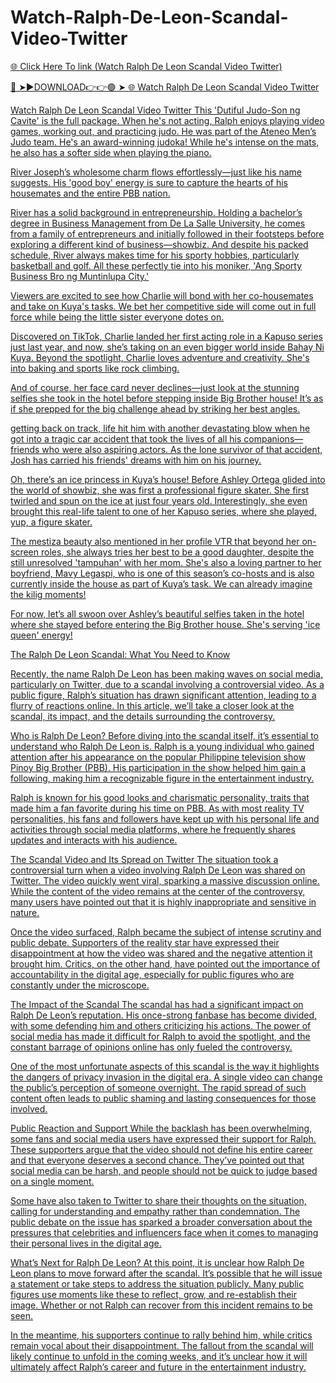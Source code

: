 # Watch-Ralph-De-Leon-Scandal-Video-Twitter

<a href="https://hopesalive.cfd/yhujik"> 🌐 Click Here To link (Watch Ralph De Leon Scandal Video Twitter)

🔴 ➤►DOWNLOAD👉👉🟢 ➤  <a href="https://hopesalive.cfd/yhujik"> 🌐 Watch Ralph De Leon Scandal Video Twitter


Watch Ralph De Leon Scandal Video Twitter
This 'Dutiful Judo-Son ng Cavite' is the full package. When he's not acting, Ralph enjoys playing video games, working out, and practicing judo. He was part of the Ateneo Men’s Judo team. He's an award-winning judoka! While he's intense on the mats, he also has a softer side when playing the piano. 

River Joseph’s wholesome charm flows effortlessly—just like his name suggests. His 'good boy' energy is sure to capture the hearts of his housemates and the entire PBB nation.

River has a solid background in entrepreneurship. Holding a bachelor’s degree in Business Management from De La Salle University, he comes from a family of entrepreneurs and initially followed in their footsteps before exploring a different kind of business—showbiz. And despite his packed schedule, River always makes time for his sporty hobbies, particularly basketball and golf. All these perfectly tie into his moniker, 'Ang Sporty Business Bro ng Muntinlupa City.'

Viewers are excited to see how Charlie will bond with her co-housemates and take on Kuya's tasks. We bet her competitive side will come out in full force while being the little sister everyone dotes on.

Discovered on TikTok, Charlie landed her first acting role in a Kapuso series just last year, and now, she’s taking on an even bigger world inside Bahay Ni Kuya. Beyond the spotlight, Charlie loves adventure and creativity. She's into baking and sports like rock climbing.

And of course, her face card never declines—just look at the stunning selfies she took in the hotel before stepping inside Big Brother house! It’s as if she prepped for the big challenge ahead by striking her best angles.

getting back on track, life hit him with another devastating blow when he got into a tragic car accident that took the lives of all his companions—friends who were also aspiring actors. As the lone survivor of that accident, Josh has carried his friends' dreams with him on his journey.

Oh, there’s an ice princess in Kuya’s house! Before Ashley Ortega glided into the world of showbiz, she was first a professional figure skater. She first twirled and spun on the ice at just four years old. Interestingly, she even brought this real-life talent to one of her Kapuso series, where she played, yup, a figure skater.

The mestiza beauty also mentioned in her profile VTR that beyond her on-screen roles, she always tries her best to be a good daughter, despite the still unresolved 'tampuhan' with her mom. She's also a loving partner to her boyfriend, Mavy Legaspi, who is one of this season’s co-hosts and is also currently inside the house as part of Kuya’s task. We can already imagine the kilig moments!

For now, let’s all swoon over Ashley’s beautiful selfies taken in the hotel where she stayed before entering the Big Brother house. She's serving 'ice queen' energy! 

The Ralph De Leon Scandal: What You Need to Know

Recently, the name Ralph De Leon has been making waves on social media, particularly on Twitter, due to a scandal involving a controversial video. As a public figure, Ralph’s situation has drawn significant attention, leading to a flurry of reactions online. In this article, we’ll take a closer look at the scandal, its impact, and the details surrounding the controversy.

Who is Ralph De Leon?
Before diving into the scandal itself, it’s essential to understand who Ralph De Leon is. Ralph is a young individual who gained attention after his appearance on the popular Philippine television show Pinoy Big Brother (PBB). His participation in the show helped him gain a following, making him a recognizable figure in the entertainment industry.

Ralph is known for his good looks and charismatic personality, traits that made him a fan favorite during his time on PBB. As with most reality TV personalities, his fans and followers have kept up with his personal life and activities through social media platforms, where he frequently shares updates and interacts with his audience.

The Scandal Video and Its Spread on Twitter
The situation took a controversial turn when a video involving Ralph De Leon was shared on Twitter. The video quickly went viral, sparking a massive discussion online. While the content of the video remains at the center of the controversy, many users have pointed out that it is highly inappropriate and sensitive in nature.

Once the video surfaced, Ralph became the subject of intense scrutiny and public debate. Supporters of the reality star have expressed their disappointment at how the video was shared and the negative attention it brought him. Critics, on the other hand, have pointed out the importance of accountability in the digital age, especially for public figures who are constantly under the microscope.

The Impact of the Scandal
The scandal has had a significant impact on Ralph De Leon’s reputation. His once-strong fanbase has become divided, with some defending him and others criticizing his actions. The power of social media has made it difficult for Ralph to avoid the spotlight, and the constant barrage of opinions online has only fueled the controversy.

One of the most unfortunate aspects of this scandal is the way it highlights the dangers of privacy invasion in the digital era. A single video can change the public’s perception of someone overnight. The rapid spread of such content often leads to public shaming and lasting consequences for those involved.

Public Reaction and Support
While the backlash has been overwhelming, some fans and social media users have expressed their support for Ralph. These supporters argue that the video should not define his entire career and that everyone deserves a second chance. They’ve pointed out that social media can be harsh, and people should not be quick to judge based on a single moment.

Some have also taken to Twitter to share their thoughts on the situation, calling for understanding and empathy rather than condemnation. The public debate on the issue has sparked a broader conversation about the pressures that celebrities and influencers face when it comes to managing their personal lives in the digital age.

What’s Next for Ralph De Leon?
At this point, it is unclear how Ralph De Leon plans to move forward after the scandal. It’s possible that he will issue a statement or take steps to address the situation publicly. Many public figures use moments like these to reflect, grow, and re-establish their image. Whether or not Ralph can recover from this incident remains to be seen.

In the meantime, his supporters continue to rally behind him, while critics remain vocal about their disappointment. The fallout from the scandal will likely continue to unfold in the coming weeks, and it’s unclear how it will ultimately affect Ralph’s career and future in the entertainment industry.
